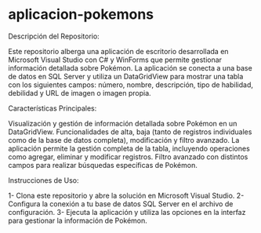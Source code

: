 # aplicacion-pokemons
Descripción del Repositorio:

Este repositorio alberga una aplicación de escritorio desarrollada en Microsoft Visual Studio con C# y WinForms que permite gestionar información detallada sobre Pokémon. La aplicación se conecta a una base de datos en SQL Server y utiliza un DataGridView para mostrar una tabla con los siguientes campos: número, nombre, descripción, tipo de habilidad, debilidad y URL de imagen o imagen propia.

Características Principales:

Visualización y gestión de información detallada sobre Pokémon en un DataGridView.
Funcionalidades de alta, baja (tanto de registros individuales como de la base de datos completa), modificación y filtro avanzado.
La aplicación permite la gestión completa de la tabla, incluyendo operaciones como agregar, eliminar y modificar registros.
Filtro avanzado con distintos campos para realizar búsquedas específicas de Pokémon.

Instrucciones de Uso:

1- Clona este repositorio y abre la solución en Microsoft Visual Studio.
2- Configura la conexión a tu base de datos SQL Server en el archivo de configuración.
3- Ejecuta la aplicación y utiliza las opciones en la interfaz para gestionar la información de Pokémon.
